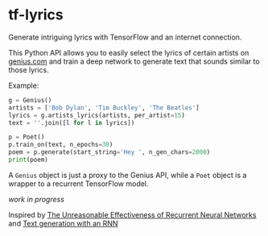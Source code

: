 # tf-lyrics

Generate intriguing lyrics with TensorFlow and an internet connection.

This Python API allows you to easily select the lyrics of certain artists
on [genius.com](https://genius.com/) and train a deep network to generate
text that sounds similar to those lyrics.

Example:

```python
g = Genius()
artists = ['Bob Dylan', 'Tim Buckley', 'The Beatles']
lyrics = g.artists_lyrics(artists, per_artist=15)
text = ''.join([l for l in lyrics])

p = Poet()
p.train_on(text, n_epochs=30)
poem = p.generate(start_string='Hey ', n_gen_chars=2000)
print(poem)
```

A `Genius` object is just a proxy to the Genius API, while a `Poet` object is a
wrapper to a recurrent TensorFlow model.

*work in progress*

Inspired by [The Unreasonable Effectiveness of Recurrent Neural Networks](http://karpathy.github.io/2015/05/21/rnn-effectiveness/) and [Text generation with an RNN](https://www.tensorflow.org/tutorials/text/text_generation)
